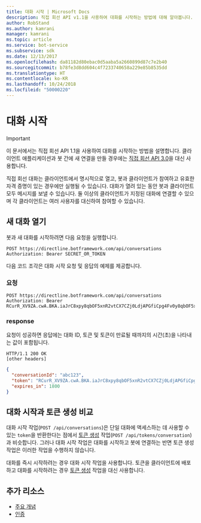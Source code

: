 ```yaml
---
title: 대화 시작 | Microsoft Docs
description: 직접 회선 API v1.1을 사용하여 대화를 시작하는 방법에 대해 알아봅니다.
author: RobStand
ms.author: kamrani
manager: kamrani
ms.topic: article
ms.service: bot-service
ms.subservice: sdk
ms.date: 12/13/2017
ms.openlocfilehash: da81182d80ebac0d5aaba5a2660899d87c7e2b40
ms.sourcegitcommit: b78fe3d8dd604c4f7233740658a229e85b8535dd
ms.translationtype: HT
ms.contentlocale: ko-KR
ms.lasthandoff: 10/24/2018
ms.locfileid: "50000220"
---
```

# <a name="start-a-conversation"></a>대화 시작

> [!IMPORTANT]
> 이 문서에서는 직접 회선 API 1.1을 사용하여 대화를 시작하는 방법을 설명합니다. 클라이언트 애플리케이션과 봇 간에 새 연결을 만들 경우에는 [직접 회선 API 3.0](bot-framework-rest-direct-line-3-0-start-conversation.md)을 대신 사용합니다.

직접 회선 대화는 클라이언트에서 명시적으로 열고, 봇과 클라이언트가 참여하고 유효한 자격 증명이 있는 경우에만 실행될 수 있습니다. 대화가 열려 있는 동안 봇과 클라이언트 모두 메시지를 보낼 수 있습니다. 둘 이상의 클라이언트가 지정된 대화에 연결할 수 있으며 각 클라이언트는 여러 사용자를 대신하여 참여할 수 있습니다.

## <a name="open-a-new-conversation"></a>새 대화 열기

봇과 새 대화를 시작하려면 다음 요청을 실행합니다.

```http
POST https://directline.botframework.com/api/conversations
Authorization: Bearer SECRET_OR_TOKEN
```

다음 코드 조각은 대화 시작 요청 및 응답의 예제를 제공합니다.

### <a name="request"></a>요청

```http
POST https://directline.botframework.com/api/conversations
Authorization: Bearer RCurR_XV9ZA.cwA.BKA.iaJrC8xpy8qbOF5xnR2vtCX7CZj0LdjAPGfiCpg4Fv0y8qbOF5xPGfiCpg4Fv0y8qqbOF5x8qbOF5xn
```

### <a name="response"></a>response

요청이 성공하면 응답에는 대화 ID, 토큰 및 토큰이 만료될 때까지의 시간(초)을 나타내는 값이 포함됩니다.

```http
HTTP/1.1 200 OK
[other headers]
```

```json
{
  "conversationId": "abc123",
  "token": "RCurR_XV9ZA.cwA.BKA.iaJrC8xpy8qbOF5xnR2vtCX7CZj0LdjAPGfiCpg4Fv0y8qbOF5xPGfiCpg4Fv0y8qqbOF5x8qbOF5xn",
  "expires_in": 1800
}
```

## <a name="start-conversation-versus-generate-token"></a>대화 시작과 토큰 생성 비교

대화 시작 작업(`POST /api/conversations`)은 단일 대화에 액세스하는 데 사용할 수 있는 `token`을 반환한다는 점에서 [토큰 생성](bot-framework-rest-direct-line-1-1-authentication.md#generate-token) 작업(`POST /api/tokens/conversation`)과 비슷합니다. 그러나 대화 시작 작업은 대화를 시작하고 봇에 연결하는 반면 토큰 생성 작업은 이러한 작업을 수행하지 않습니다. 

대화를 즉시 시작하려는 경우 대화 시작 작업을 사용합니다. 토큰을 클라이언트에 배포하고 대화를 시작하려는 경우 [토큰 생성](bot-framework-rest-direct-line-1-1-authentication.md#generate-token) 작업을 대신 사용합니다. 

## <a name="additional-resources"></a>추가 리소스

- [주요 개념](bot-framework-rest-direct-line-1-1-concepts.md)
- [인증](bot-framework-rest-direct-line-1-1-authentication.md)
